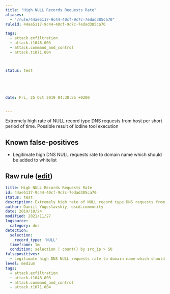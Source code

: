 ```yaml
---
title: "High NULL Records Requests Rate"
aliases:
  - "/rule/44ae5117-9c44-40cf-9c7c-7edad385ca70"
ruleid: 44ae5117-9c44-40cf-9c7c-7edad385ca70

tags:
  - attack.exfiltration
  - attack.t1048.003
  - attack.command_and_control
  - attack.t1071.004



status: test





date: Fri, 25 Oct 2019 04:30:55 +0200


---
```


Extremely high rate of NULL record type DNS requests from host per short period of time. Possible result of iodine tool execution

<!--more-->


## Known false-positives

* Legitimate high DNS NULL requests rate to domain name which should be added to whitelist




## Raw rule ([edit](https://github.com/SigmaHQ/sigma/edit/master/rules/network/net_high_null_records_requests_rate.yml))
```yaml
title: High NULL Records Requests Rate
id: 44ae5117-9c44-40cf-9c7c-7edad385ca70
status: test
description: Extremely high rate of NULL record type DNS requests from host per short period of time. Possible result of iodine tool execution
author: Daniil Yugoslavskiy, oscd.community
date: 2019/10/24
modified: 2021/11/27
logsource:
  category: dns
detection:
  selection:
    record_type: 'NULL'
  timeframe: 1m
  condition: selection | count() by src_ip > 50
falsepositives:
  - Legitimate high DNS NULL requests rate to domain name which should be added to whitelist
level: medium
tags:
  - attack.exfiltration
  - attack.t1048.003
  - attack.command_and_control
  - attack.t1071.004

```
